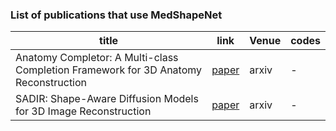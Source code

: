 ### List of publications that use MedShapeNet


| title |link|Venue|codes|
| ------      | ------ |------ |------ |
|Anatomy Completor: A Multi-class Completion Framework for 3D Anatomy Reconstruction | [paper](https://arxiv.org/pdf/2309.04956.pdf) |arxiv|-|
|SADIR: Shape-Aware Diffusion Models for 3D Image Reconstruction | [paper](https://arxiv.org/abs/2309.03335) |arxiv|-|
